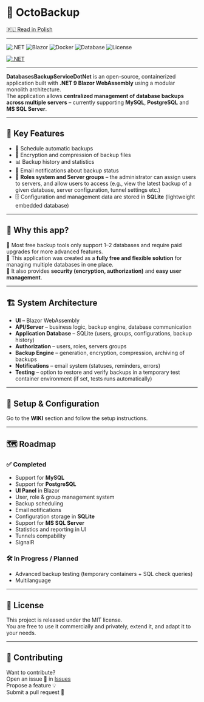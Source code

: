# 💾 OctoBackup  

[🇵🇱 Read in Polish](README_PL.md)

---

![.NET](https://img.shields.io/badge/.NET-9-blueviolet)
![Blazor](https://img.shields.io/badge/Blazor-WebAssembly-purple?logo=blazor&logoColor=white)
![Docker](https://img.shields.io/badge/Docker-Ready-blue?logo=docker&logoColor=white)
![Database](https://img.shields.io/badge/Databases-MySQL%20%7C%20PostgreSQL%20%7C%20SqlServer-red)
![License](https://img.shields.io/badge/License-MIT-green)


[![.NET](https://github.com/Lewan24/DatabasesBackupServiceDotNet/actions/workflows/dotnet.yml/badge.svg)](https://github.com/Lewan24/DatabasesBackupServiceDotNet/actions/workflows/dotnet.yml)

---

**DatabasesBackupServiceDotNet** is an open-source, containerized application built with **.NET 9 Blazor WebAssembly** using a modular monolith architecture.  
The application allows **centralized management of database backups across multiple servers** – currently supporting **MySQL**, **PostgreSQL** and **MS SQL Server**.  

---

## 🔑 Key Features  

- 📅 Schedule automatic backups  
- 🔐 Encryption and compression of backup files  
- 📊 Backup history and statistics  
- 📧 Email notifications about backup status  
- 👥 **Roles system and Server groups** – the administrator can assign users to servers, and allow users to access (e.g., view the latest backup of a given database, server configuration, tunnel settings etc.)  
- 🗄️ Configuration and management data are stored in **SQLite** (lightweight embedded database)  

---

## 🌟 Why this app?  

🔹 Most free backup tools only support 1–2 databases and require paid upgrades for more advanced features.  
🔹 This application was created as a **fully free and flexible solution** for managing multiple databases in one place.  
🔹 It also provides **security (encryption, authorization)** and **easy user management**.  

---

## 🏗️ System Architecture  

- **UI** – Blazor WebAssembly  
- **API/Server** – business logic, backup engine, database communication  
- **Application Database** – SQLite (users, groups, configurations, backup history)  
- **Authorization** – users, roles, servers groups 
- **Backup Engine** – generation, encryption, compression, archiving of backups  
- **Notifications** – email system (statuses, reminders, errors)  
- **Testing** – option to restore and verify backups in a temporary test container environment (if set, tests runs automatically)

---

## 🚀 Setup & Configuration  

Go to the **WIKI** section and follow the setup instructions.  

---

## 🗺️ Roadmap  

### ✅ Completed  
- Support for **MySQL**  
- Support for **PostgreSQL**  
- **UI Panel** in Blazor  
- User, role & group management system  
- Backup scheduling  
- Email notifications  
- Configuration storage in **SQLite**
- Support for **MS SQL Server**
- Statistics and reporting in UI
- Tunnels compability
- SignalR 

### 🛠️ In Progress / Planned  
- Advanced backup testing (temporary containers + SQL check queries)  
- Multilanguage

---

## 📜 License  
This project is released under the MIT license.<br>
You are free to use it commercially and privately, extend it, and adapt it to your needs.  

---

## 🤝 Contributing  
Want to contribute?<br>
Open an issue 🐛 in [Issues](../../issues)<br>
Propose a feature 💡<br>
Submit a pull request 🚀
